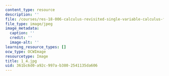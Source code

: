 ```yaml
---
content_type: resource
description: ''
file: /courses/res-18-006-calculus-revisited-single-variable-calculus-fall-2010/361bc6d0a92c997ab3802541135da606_1_4.jpg
file_type: image/jpeg
image_metadata:
  caption: ''
  credit: ''
  image-alt: ''
learning_resource_types: []
ocw_type: OCWImage
resourcetype: Image
title: 1_4.jpg
uid: 361bc6d0-a92c-997a-b380-2541135da606
---
```

